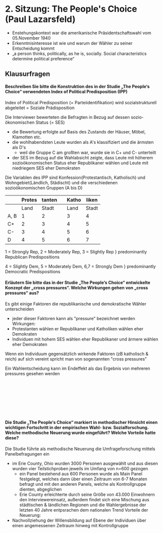 # 2. Sitzung: The People's Choice (Paul Lazarsfeld)
- Enstehungskontext war die amerikanische Präsidentschaftswahl vom 05.November 1940
- Erkenntnisinteresse ist wie und warum der Wähler zu seiner Entscheidung kommt
- „a person thinks, politically, as he is, socially.  Social characteristics determine political preference“ 

## Klausurfragen 
#### Beschreiben Sie bitte die Konstruktion des in der Studie „The People‘s Choice“ verwendeten Index of Political Predisposition (IPP)
Index of Political Predisposition (= Parteiidentifikation) wird sozialstrukturell abgeleitet = Soziale Prädisposition

Die Interviewer bewerteten die Befragten in Bezug auf dessen sozio-ökonomischen Status (= SES)
  - die Bewertung erfolgte auf Basis des Zustands der Häuser, Möbel, Klamotten etc.
  - die wohlhabendsten Leute wurden als A's klassifiziert und die ärmsten als D's
    - weil die Gruppe C am großten war, wurde sie in C+ und C- unterteilt
  - der SES im Bezug auf die Wahlabsicht zeigte, dass Leute mit höherem sozioökonomischen Status eher Republikaner wählen und Leute mit niedriegem SES eher Demokraten

Die Variablen des IPP sind Konfession(Protestantisch, Katholisch) und Wohngebiet(Ländlich, Städischt) und die verschiedenen sozioökonomischen Gruppen (A bis D)

|      |   Protes|tanten     |  |    Katho|liken        |
|------|---------|-----------|--|---------|-------------|
|      | Land    |     Stadt |  | Land    |     Stadt   |
| A, B |  1      |        2  |  |  3      |        4    |
| C+   |  2      |        3  |  |  4      |        5    |
| C-   |  3      |        4  |  |  5      |        6    |
| D    |  4      |        5  |  |  6      |        7    |

1 = Strongly Rep, 2 = Moderately Rep, 3 = Slightly Rep } predominantly Republican Predispositions

4 = Slightly Dem, 5 = Moderately Dem, 6,7 = Strongly Dem } predominantly Democratic Predispositions

#### Erläutern Sie bitte das in der Studie „The People‘s Choice“ entwickelte Konzept der „cross pressures“. Welche Wirkungen gehen von „cross pressures“ aus?
Es gibt einige Faktoren die republikanische und demokratische Wähler unterscheiden
  - jeder dieser Faktoren kann als "pressure" bezeichnet werden
Wirkungen:
  - Protestanten wählen er Republikaner und Katholiken wählen eher Demokraten
  - Individuen mit hohem SES wählen eher Republikaner und ärmere wählen eher Demokraten

Wenn ein Individuum gegensätzlich wirkende Faktoren (zB katholisch & reich) auf sich vereint spricht man von sogenannten "cross pressures"

Ein Wahlentscheidung kann im Endeffekt als das Ergebnis von mehreren pressures gesehen werden

&nbsp;

&nbsp;

&nbsp;

&nbsp;


#### Die Studie „The People‘s Choice“ markiert in methodischer Hinsicht einen wichtigen Fortschritt in der empirischen Wahl- bzw. Sozialforschung. Welche methodische Neuerung wurde eingeführt? Welche Vorteile hatte diese?
Die Studie führte als methodische Neuerung die Umfrageforschung mittels Panelbefragungen ein
- im Erie County, Ohio wurden 3000 Personen ausgewählt und aus diesen wurden vier Teilstichproben jeweils im Umfang von n=600 gezogen
  - ein Panel bestehend aus 600 Personen wurde als Main Panel festgelegt, welches dann über einen Zeitraum von 6-7 Monaten befragt und mit den anderen Panels, welche als Kontrollgruppe dienten, abgeglichen 
  - Erie County erleichterte durch seine Größe von 43.000 Einwohnern den Interviewereinsatz, außerdem findet sich eine Mischung aus städtischen & ländlichen Regionen und die Wahlergebnisse der letzten 40 Jahre entpsrachen dem nationalen Trend
Vorteile der Neuerung:
- Nachvollziehung der Willensbildung auf Ebene der Individuen über einen angemessenen Zeitraum hinweg mit Kontrollgruppe



